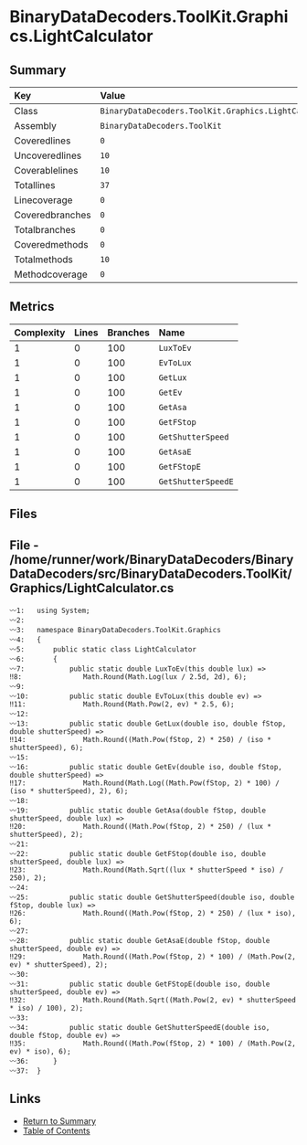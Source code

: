 ﻿# BinaryDataDecoders.ToolKit.Graphics.LightCalculator

## Summary

| Key             | Value                                                 |
| :-------------- | :---------------------------------------------------- |
| Class           | `BinaryDataDecoders.ToolKit.Graphics.LightCalculator` |
| Assembly        | `BinaryDataDecoders.ToolKit`                          |
| Coveredlines    | `0`                                                   |
| Uncoveredlines  | `10`                                                  |
| Coverablelines  | `10`                                                  |
| Totallines      | `37`                                                  |
| Linecoverage    | `0`                                                   |
| Coveredbranches | `0`                                                   |
| Totalbranches   | `0`                                                   |
| Coveredmethods  | `0`                                                   |
| Totalmethods    | `10`                                                  |
| Methodcoverage  | `0`                                                   |

## Metrics

| Complexity | Lines | Branches | Name               |
| :--------- | :---- | :------- | :----------------- |
| 1          | 0     | 100      | `LuxToEv`          |
| 1          | 0     | 100      | `EvToLux`          |
| 1          | 0     | 100      | `GetLux`           |
| 1          | 0     | 100      | `GetEv`            |
| 1          | 0     | 100      | `GetAsa`           |
| 1          | 0     | 100      | `GetFStop`         |
| 1          | 0     | 100      | `GetShutterSpeed`  |
| 1          | 0     | 100      | `GetAsaE`          |
| 1          | 0     | 100      | `GetFStopE`        |
| 1          | 0     | 100      | `GetShutterSpeedE` |

## Files

## File - /home/runner/work/BinaryDataDecoders/BinaryDataDecoders/src/BinaryDataDecoders.ToolKit/Graphics/LightCalculator.cs

```CSharp
〰1:   using System;
〰2:   
〰3:   namespace BinaryDataDecoders.ToolKit.Graphics
〰4:   {
〰5:       public static class LightCalculator
〰6:       {
〰7:           public static double LuxToEv(this double lux) =>
‼8:               Math.Round(Math.Log(lux / 2.5d, 2d), 6);
〰9:   
〰10:          public static double EvToLux(this double ev) =>
‼11:              Math.Round(Math.Pow(2, ev) * 2.5, 6);
〰12:  
〰13:          public static double GetLux(double iso, double fStop, double shutterSpeed) =>
‼14:              Math.Round((Math.Pow(fStop, 2) * 250) / (iso * shutterSpeed), 6);
〰15:  
〰16:          public static double GetEv(double iso, double fStop, double shutterSpeed) =>
‼17:              Math.Round(Math.Log((Math.Pow(fStop, 2) * 100) / (iso * shutterSpeed), 2), 6);
〰18:  
〰19:          public static double GetAsa(double fStop, double shutterSpeed, double lux) =>
‼20:              Math.Round((Math.Pow(fStop, 2) * 250) / (lux * shutterSpeed), 2);
〰21:  
〰22:          public static double GetFStop(double iso, double shutterSpeed, double lux) =>
‼23:              Math.Round(Math.Sqrt((lux * shutterSpeed * iso) / 250), 2);
〰24:  
〰25:          public static double GetShutterSpeed(double iso, double fStop, double lux) =>
‼26:              Math.Round((Math.Pow(fStop, 2) * 250) / (lux * iso), 6);
〰27:  
〰28:          public static double GetAsaE(double fStop, double shutterSpeed, double ev) =>
‼29:              Math.Round((Math.Pow(fStop, 2) * 100) / (Math.Pow(2, ev) * shutterSpeed), 2);
〰30:  
〰31:          public static double GetFStopE(double iso, double shutterSpeed, double ev) =>
‼32:              Math.Round(Math.Sqrt((Math.Pow(2, ev) * shutterSpeed * iso) / 100), 2);
〰33:  
〰34:          public static double GetShutterSpeedE(double iso, double fStop, double ev) =>
‼35:              Math.Round((Math.Pow(fStop, 2) * 100) / (Math.Pow(2, ev) * iso), 6);
〰36:      }
〰37:  }
```

## Links

* [Return to Summary](Summary.md)
* [Table of Contents](../TOC.md)

